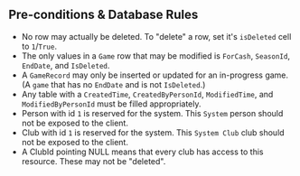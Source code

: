 ## Pre-conditions & Database Rules

- No row may actually be deleted. To "delete" a row, set it's `isDeleted` cell to `1`/`True`.
- The only values in a `Game` row that may be modified is `ForCash`, `SeasonId`, `EndDate`, and `IsDeleted`.
- A `GameRecord` may only be inserted or updated for an in-progress game. (A `game` that has no `EndDate` and is not `IsDeleted`.)
- Any table with a `CreatedTime`, `CreatedByPersonId`, `ModifiedTime`, and `ModifiedByPersonId` must be filled appropriately.
- Person with id `1` is reserved for the system. This `System` person should not be exposed to the client.
- Club with id `1` is reserved for the system. This `System Club` club should not be exposed to the client.
- A ClubId pointing NULL means that every club has access to this resource. These may not be "deleted".